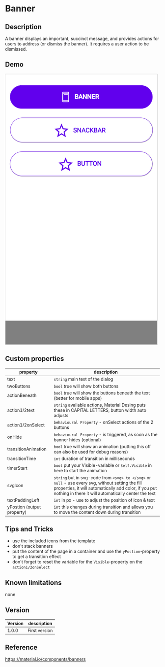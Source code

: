 # Banner

## Description

A banner displays an important, succinct message, and provides actions for users to address (or dismiss the banner). It requires a user action to be dismissed.

## Demo

![Banner](../assets/cmp_MD_banner.gif)

## Custom properties

| property | description |
| --- | --- |
| text | `string` main text of the dialog |
| twoButtons | `bool` true will show both buttons |
| actionBeneath | `bool` true will show the buttons beneath the text (better for mobile apps) |
| action1/2text | `string` available actions, Material Desing puts these in CAPITAL LETTERS, button width auto adjusts |
| action1/2onSelect | `behavioural Property` - onSelect actions of the 2 buttons |
| onHide | `behavioural Property` - is triggered, as soon as the banner hides (optional) |
| transitionAnimation| `bool` true will show an animation (putting this off can also be used for debug reasons) |
| transitionTime| `int` duration of transition in milliseconds |
| timerStart| `bool` put your Visible-variable or `Self.Visible` in here to start the animation |
| svgIcon | `string` but in svg-code from `<svg> to </svg>` or `null` - use every svg, without setting the fill properties, it will automatically add color, if you put nothing in there it will automatically center the text |
| textPaddingLeft | `int` in px - use to adjust the position of icon & text |
| yPostion (output property) | `int` this changes during transition and allows you to move the content down during transition |

## Tips and Tricks

* use the included icons from the template
* don't stack banners
* put the content of the page in a container and use the `yPostion`-property to get a transition effect
* don't forget to reset the variable for the `Visible`-property on the `action1/2onSelect`

## Known limitations

none

## Version

| Version | description |
| --- | --- |
| 1.0.0 | First version |

## Reference

https://material.io/components/banners
